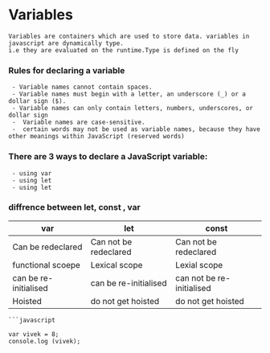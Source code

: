 
 # Variables
    Variables are containers which are used to store data. variables in javascript are dynamically type.
    i.e they are evaluated on the runtime.Type is defined on the fly
    
  ### Rules for declaring a variable
     - Variable names cannot contain spaces.
     - Variable names must begin with a letter, an underscore (_) or a dollar sign ($).
     - Variable names can only contain letters, numbers, underscores, or dollar sign
     -  Variable names are case-sensitive.
     -  certain words may not be used as variable names, because they have other meanings within JavaScript (reserved words)
         
  ### There are 3 ways to declare a JavaScript variable:
     - using var 
     - using let 
     - using let
     
     
 ### diffrence between let, const , var         
  | var   | let | const |
| ------------- | ------------- |  ------------- | 
| Can be redeclared  | Can not  be redeclared   |  Can not be redeclared             | 
| functional scoepe  | Lexical scope  |  Lexial scope            |    
| can be re-initialised | can be re-initialised   |  can not be re-initialised        |  
 | Hoisted               |   do not get hoisted    |   do not get hoisted               |   
    ```javascript 
    
    var vivek = 8;
    console.log (vivek);
   
